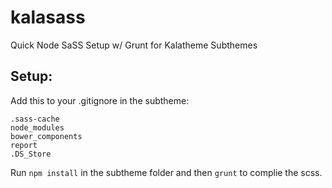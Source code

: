 # kalasass
Quick Node SaSS Setup w/ Grunt for Kalatheme Subthemes

## Setup:
Add this to your .gitignore in the subtheme:
```
.sass-cache
node_modules
bower_components
report
.DS_Store
```

Run ```npm install``` in the subtheme folder and then ```grunt``` to complie the scss.

